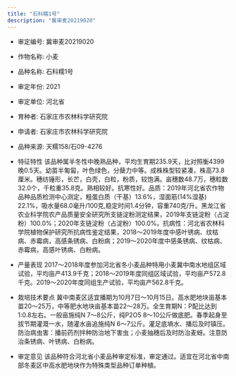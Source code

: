 ```yaml
---
title: "石科糯1号"
description: "冀审麦20219020"
---
```

* 审定编号:  冀审麦20219020

*  作物名称:  小麦

*  品种名称:  石科糯1号

*  审定年份:  2021

*  审定单位:  河北省

* 育种者:  石家庄市农林科学研究院

*  申请者:  石家庄市农林科学研究院

*  品种来源:  天糯158/石09-4276

*  特征特性
该品种属半冬性中晚熟品种，平均生育期235.9天，比对照衡4399晚0.5天。幼苗半匍匐，叶色绿色，分蘖力中等。成株株型较紧凑，株高73.8厘米。穗纺锤形，长芒，白壳，白粒，粉质，较饱满。亩穗数48.7万，穗粒数32.0个，千粒重35.8克。熟相较好。抗寒性好。品质：2019年河北省农作物品种品质检测中心测定，粗蛋白质（干基）13.6%，湿面筋(14%湿基) 22.1%，吸水量68.0毫升/100克,稳定时间1.4分钟，容重740克/升。黑龙江省农业科学院农产品质量安全研究所支链淀粉测定结果，2019年支链淀粉（占淀粉）100.0%；2020年支链淀粉（占淀粉）100.0%。抗病性：河北省农林科学院植物保护研究所抗病性鉴定结果，2018～2019年度中感叶锈病、纹枯病、赤霉病，高感条锈病、白粉病；2019～2020年度中感条锈病、纹枯病、赤霉病，高感叶锈病、白粉病。

*  产量表现
2017～2018年度参加河北省冬小麦品种特用小麦冀中南水地组区域试验，平均亩产413.9千克；2018～2019年度同组区域试验，平均亩产572.8千克。2019～2020年度同组生产试验，平均亩产562.8千克。

*  栽培技术要点
冀中南麦区适宜播期为10月7日～10月15日。高水肥地块亩基本苗20～25万，中等肥水地块亩基本苗22～28万。全生育期N：P配比达到1:0.8左右。一般亩施纯N 7～8公斤，纯P2O5 8～10公斤做底肥。春季起身至拔节期灌溉一水，随灌水亩追施纯N 6～7公斤。灌足底墒水、播后及时镇压。防治病虫害：播前药剂拌种防治地下害虫；小麦抽穗后及时防治麦蚜。注意防治条锈病、叶锈病、白粉病。

*  审定意见
该品种符合河北省小麦品种审定标准，审定通过。适宜在河北省中南部冬麦区中高水肥地块作为特殊类型品种订单种植。
